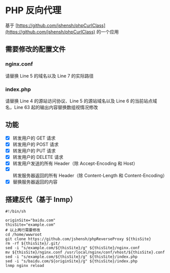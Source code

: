 PHP 反向代理
============

基于 [https://github.com/jshensh/phpCurlClass](https://github.com/jshensh/phpCurlClass) 的一个应用

## 需要修改的配置文件

### nginx.conf

请替换 Line 5 的域名以及 Line 7 的实际路径

### index.php

请替换 Line 4 的源站访问协议、Line 5 的源站域名以及 Line 6 的当前站点域名，Line 63 起的输出内容替换数组视情况修改

## 功能
- [X] 转发用户的 GET 请求
- [X] 转发用户的 POST 请求
- [X] 转发用户的 PUT 请求
- [X] 转发用户的 DELETE 请求
- [X] 转发用户发送的所有 Header（除 Accept-Encoding 和 Host）
- [X] 转发服务器返回的所有 Header（除 Content-Length 和 Content-Encoding）
- [X] 替换服务器返回的内容

## 搭建反代（基于 lnmp）

```shell
#!/bin/sh

originSite="baidu.com"
thisSite="example.com"
# 以上两行需要修改
cd /home/wwwroot
git clone https://github.com/jshensh/phpReverseProxy ${thisSite}
rm -rf ${thisSite}/.git/
sed -i "s/example.com/${thisSite}/g" ${thisSite}/nginx.conf
mv ${thisSite}/nginx.conf /usr/local/nginx/conf/vhost/${thisSite}.conf
sed -i "s/example.com/${thisSite}/g" ${thisSite}/index.php
sed -i "s/baidu.com/${originSite}/g" ${thisSite}/index.php
lnmp nginx reload
```